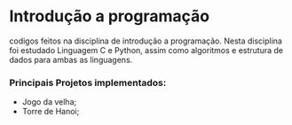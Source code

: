 # **Introdução a programação**
codigos feitos na disciplina de introdução a programação. Nesta disciplina foi estudado Linguagem C e Python, assim como algoritmos e estrutura de dados para ambas as linguagens.

### **Principais Projetos implementados**:
- Jogo da velha;
- Torre de Hanoi;
